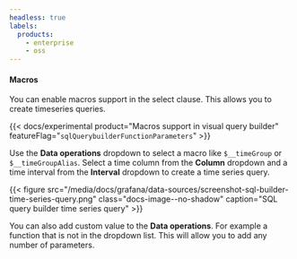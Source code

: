 ```yaml
---
headless: true
labels:
  products:
    - enterprise
    - oss
---
```


#### Macros

You can enable macros support in the select clause. This allows you to create timeseries queries.

{{< docs/experimental product="Macros support in visual query builder" featureFlag="`sqlQuerybuilderFunctionParameters`" >}}

Use the **Data operations** dropdown to select a macro like `$__timeGroup` or `$__timeGroupAlias`. Select a time column from the **Column** dropdown and a time interval from the **Interval** dropdown to create a time series query.

{{< figure src="/media/docs/grafana/data-sources/screenshot-sql-builder-time-series-query.png" class="docs-image--no-shadow" caption="SQL query builder time series query" >}}

You can also add custom value to the **Data operations**. For example a function that is not in the dropdown list. This will allow you to add any number of parameters.
